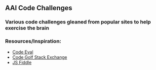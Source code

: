 ## AAI Code Challenges

### Various code challenges gleaned from popular sites to help exercise the brain


### Resources/Inspiration:

* [Code Eval](http://codeeval.com)
* [Code Golf Stack Exchange](http://codegolf.stackexchange.com/)
* [JS Fiddle](http://jsfiddle.net)